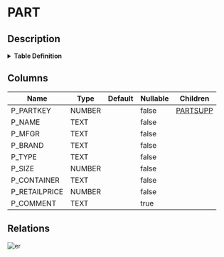 # PART

## Description

<details>
<summary><strong>Table Definition</strong></summary>

```sql
create or replace TABLE PART (
	P_PARTKEY NUMBER(38,0) NOT NULL,
	P_NAME VARCHAR(55) NOT NULL,
	P_MFGR VARCHAR(25) NOT NULL,
	P_BRAND VARCHAR(10) NOT NULL,
	P_TYPE VARCHAR(25) NOT NULL,
	P_SIZE NUMBER(38,0) NOT NULL,
	P_CONTAINER VARCHAR(10) NOT NULL,
	P_RETAILPRICE NUMBER(12,2) NOT NULL,
	P_COMMENT VARCHAR(23)
);
```

</details>

## Columns

| Name | Type | Default | Nullable | Children |
| ---- | ---- | ------- | -------- | -------- |
| P_PARTKEY | NUMBER |  | false | [PARTSUPP](PARTSUPP.md) |
| P_NAME | TEXT |  | false |  |
| P_MFGR | TEXT |  | false |  |
| P_BRAND | TEXT |  | false |  |
| P_TYPE | TEXT |  | false |  |
| P_SIZE | NUMBER |  | false |  |
| P_CONTAINER | TEXT |  | false |  |
| P_RETAILPRICE | NUMBER |  | false |  |
| P_COMMENT | TEXT |  | true |  |

## Relations

![er](PART.svg)
